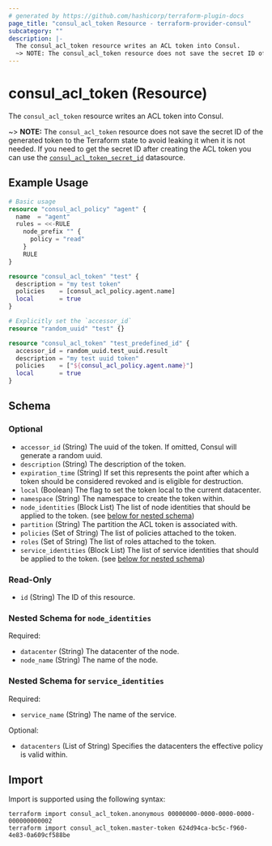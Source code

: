 ```yaml
---
# generated by https://github.com/hashicorp/terraform-plugin-docs
page_title: "consul_acl_token Resource - terraform-provider-consul"
subcategory: ""
description: |-
  The consul_acl_token resource writes an ACL token into Consul.
  ~> NOTE: The consul_acl_token resource does not save the secret ID of the generated token to the Terraform state to avoid leaking it when it is not needed. If you need to get the secret ID after creating the ACL token you can use the consul_acl_token_secret_id datasource.
---
```


# consul_acl_token (Resource)

The `consul_acl_token` resource writes an ACL token into Consul.

~> **NOTE:** The `consul_acl_token` resource does not save the secret ID of the generated token to the Terraform state to avoid leaking it when it is not needed. If you need to get the secret ID after creating the ACL token you can use the [`consul_acl_token_secret_id`](/docs/providers/consul/r/acl_token.html) datasource.

## Example Usage

```terraform
# Basic usage
resource "consul_acl_policy" "agent" {
  name  = "agent"
  rules = <<-RULE
    node_prefix "" {
      policy = "read"
    }
    RULE
}

resource "consul_acl_token" "test" {
  description = "my test token"
  policies    = [consul_acl_policy.agent.name]
  local       = true
}

# Explicitly set the `accessor_id`
resource "random_uuid" "test" {}

resource "consul_acl_token" "test_predefined_id" {
  accessor_id = random_uuid.test_uuid.result
  description = "my test uuid token"
  policies    = ["${consul_acl_policy.agent.name}"]
  local       = true
}
```

<!-- schema generated by tfplugindocs -->
## Schema

### Optional

- `accessor_id` (String) The uuid of the token. If omitted, Consul will generate a random uuid.
- `description` (String) The description of the token.
- `expiration_time` (String) If set this represents the point after which a token should be considered revoked and is eligible for destruction.
- `local` (Boolean) The flag to set the token local to the current datacenter.
- `namespace` (String) The namespace to create the token within.
- `node_identities` (Block List) The list of node identities that should be applied to the token. (see [below for nested schema](#nestedblock--node_identities))
- `partition` (String) The partition the ACL token is associated with.
- `policies` (Set of String) The list of policies attached to the token.
- `roles` (Set of String) The list of roles attached to the token.
- `service_identities` (Block List) The list of service identities that should be applied to the token. (see [below for nested schema](#nestedblock--service_identities))

### Read-Only

- `id` (String) The ID of this resource.

<a id="nestedblock--node_identities"></a>
### Nested Schema for `node_identities`

Required:

- `datacenter` (String) The datacenter of the node.
- `node_name` (String) The name of the node.


<a id="nestedblock--service_identities"></a>
### Nested Schema for `service_identities`

Required:

- `service_name` (String) The name of the service.

Optional:

- `datacenters` (List of String) Specifies the datacenters the effective policy is valid within.

## Import

Import is supported using the following syntax:

```shell
terraform import consul_acl_token.anonymous 00000000-0000-0000-0000-000000000002
terraform import consul_acl_token.master-token 624d94ca-bc5c-f960-4e83-0a609cf588be
```
